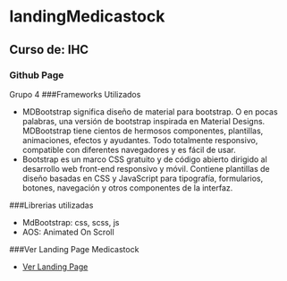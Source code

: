 # landingMedicastock
## Curso de: IHC
### Github Page
Grupo 4
###Frameworks Utilizados
- MDBootstrap significa diseño de material para bootstrap. O en 
pocas palabras, una versión de bootstrap inspirada en Material 
Designs.  MDBootstrap tiene cientos de hermosos componentes, 
plantillas, animaciones, efectos y ayudantes. Todo totalmente 
responsivo, compatible con diferentes navegadores y es fácil de usar.
- Bootstrap es un marco CSS gratuito y de código abierto dirigido al 
desarrollo web front-end responsivo y móvil. Contiene plantillas de 
diseño basadas en CSS y JavaScript para tipografía, formularios, botones, 
navegación y otros componentes de la interfaz.

###Librerias utilizadas
- MdBootstrap: css, scss, js
- AOS: Animated On Scroll

###Ver Landing Page Medicastock
- [Ver Landing Page](https://andreaml06.github.io/landingMedicastock/)

